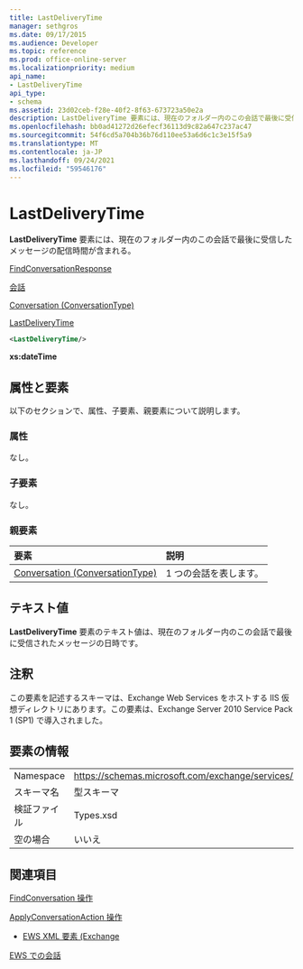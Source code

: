 ```yaml
---
title: LastDeliveryTime
manager: sethgros
ms.date: 09/17/2015
ms.audience: Developer
ms.topic: reference
ms.prod: office-online-server
ms.localizationpriority: medium
api_name:
- LastDeliveryTime
api_type:
- schema
ms.assetid: 23d02ceb-f28e-40f2-8f63-673723a50e2a
description: LastDeliveryTime 要素には、現在のフォルダー内のこの会話で最後に受信したメッセージの配信時間が含まれる。
ms.openlocfilehash: bb0ad41272d26efecf36113d9c82a647c237ac47
ms.sourcegitcommit: 54f6cd5a704b36b76d110ee53a6d6c1c3e15f5a9
ms.translationtype: MT
ms.contentlocale: ja-JP
ms.lasthandoff: 09/24/2021
ms.locfileid: "59546176"
---
```

# <a name="lastdeliverytime"></a>LastDeliveryTime

**LastDeliveryTime** 要素には、現在のフォルダー内のこの会話で最後に受信したメッセージの配信時間が含まれる。 
  
[FindConversationResponse](findconversationresponse.md)
  
[会話](conversations-ex15websvcsotherref.md)
  
[Conversation (ConversationType)](conversation-conversationtype.md)
  
[LastDeliveryTime](lastdeliverytime.md)
  
```XML
<LastDeliveryTime/>
```

 **xs:dateTime**
## <a name="attributes-and-elements"></a>属性と要素

以下のセクションで、属性、子要素、親要素について説明します。
  
### <a name="attributes"></a>属性

なし。
  
### <a name="child-elements"></a>子要素

なし。
  
### <a name="parent-elements"></a>親要素

|**要素**|**説明**|
|:-----|:-----|
|[Conversation (ConversationType)](conversation-conversationtype.md) <br/> |1 つの会話を表します。  <br/> |
   
## <a name="text-value"></a>テキスト値

**LastDeliveryTime** 要素のテキスト値は、現在のフォルダー内のこの会話で最後に受信されたメッセージの日時です。 
  
## <a name="remarks"></a>注釈

この要素を記述するスキーマは、Exchange Web Services をホストする IIS 仮想ディレクトリにあります。この要素は、Exchange Server 2010 Service Pack 1 (SP1) で導入されました。
  
## <a name="element-information"></a>要素の情報

|||
|:-----|:-----|
|Namespace  <br/> |https://schemas.microsoft.com/exchange/services/2006/types  <br/> |
|スキーマ名  <br/> |型スキーマ  <br/> |
|検証ファイル  <br/> |Types.xsd  <br/> |
|空の場合  <br/> |いいえ  <br/> |
   
## <a name="see-also"></a>関連項目



[FindConversation 操作](findconversation-operation.md)
  
[ApplyConversationAction 操作](applyconversationaction-operation.md)


- [EWS XML 要素 (Exchange](ews-xml-elements-in-exchange.md)


[EWS での会話](https://msdn.microsoft.com/library/91e64629-db6c-4c94-9dcb-d386232e8467%28Office.15%29.aspx)

